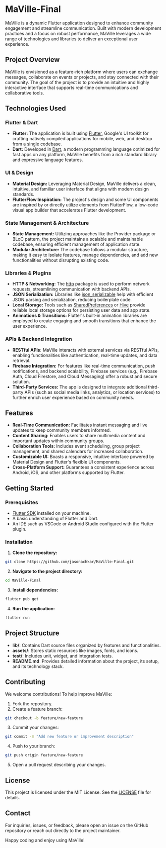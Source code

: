 # MaVille-Final

MaVille is a dynamic Flutter application designed to enhance community engagement and streamline communication. Built with modern development practices and a focus on robust performance, MaVille leverages a wide range of technologies and libraries to deliver an exceptional user experience.

## Project Overview

MaVille is envisioned as a feature-rich platform where users can exchange messages, collaborate on events or projects, and stay connected with their community. The goal of the project is to provide an intuitive and highly interactive interface that supports real-time communications and collaborative tools.

## Technologies Used

### Flutter & Dart
- **Flutter:** The application is built using [Flutter](https://flutter.dev/), Google's UI toolkit for crafting natively compiled applications for mobile, web, and desktop from a single codebase.
- **Dart:** Developed in [Dart](https://dart.dev/), a modern programming language optimized for fast apps on any platform, MaVille benefits from a rich standard library and expressive language features.

### UI & Design
- **Material Design:** Leveraging Material Design, MaVille delivers a clean, intuitive, and familiar user interface that aligns with modern design standards.
- **FlutterFlow Inspiration:** The project's design and some UI components are inspired by or directly utilize elements from FlutterFlow, a low-code visual app builder that accelerates Flutter development.

### State Management & Architecture
- **State Management:** Utilizing approaches like the Provider package or BLoC pattern, the project maintains a scalable and maintainable codebase, ensuring efficient management of application state.
- **Modular Architecture:** The codebase follows a modular structure, making it easy to isolate features, manage dependencies, and add new functionalities without disrupting existing code.

### Libraries & Plugins
- **HTTP & Networking:** The [http](https://pub.dev/packages/http) package is used to perform network requests, streamlining communication with backend APIs.
- **JSON Serialization:** Libraries like [json_serializable](https://pub.dev/packages/json_serializable) help with efficient JSON parsing and serialization, reducing boilerplate code.
- **Local Storage:** Tools such as [SharedPreferences](https://pub.dev/packages/shared_preferences) or [Hive](https://pub.dev/packages/hive) provide reliable local storage options for persisting user data and app state.
- **Animations & Transitions:** Flutter's built-in animation libraries are employed to create engaging and smooth transitions that enhance the user experience.

### APIs & Backend Integration
- **RESTful APIs:** MaVille interacts with external services via RESTful APIs, enabling functionalities like authentication, real-time updates, and data retrieval.
- **Firebase Integration:** For features like real-time communication, push notifications, and backend scalability, Firebase services (e.g., Firebase Auth, Cloud Firestore, and Cloud Messaging) offer a robust and secure solution.
- **Third-Party Services:** The app is designed to integrate additional third-party APIs (such as social media links, analytics, or location services) to further enrich user experience based on community needs.

## Features

- **Real-Time Communication:** Facilitates instant messaging and live updates to keep community members informed.
- **Content Sharing:** Enables users to share multimedia content and important updates within community groups.
- **Collaboration Tools:** Includes event scheduling, group project management, and shared calendars for increased collaboration.
- **Customizable UI:** Boasts a responsive, intuitive interface powered by Material Design and Flutter's flexible UI components.
- **Cross-Platform Support:** Guarantees a consistent experience across Android, iOS, and other platforms supported by Flutter.

## Getting Started

### Prerequisites

- [Flutter SDK](https://flutter.dev/) installed on your machine.
- A basic understanding of Flutter and Dart.
- An IDE such as VSCode or Android Studio configured with the Flutter plugin.

### Installation

1. **Clone the repository:**
```bash
git clone https://github.com/jasonachkar/MaVille-Final.git
```

2. **Navigate to the project directory:**
```bash
cd MaVille-Final
```

3. **Install dependencies:**
```bash
flutter pub get
```

4. **Run the application:**
```bash
flutter run
```

## Project Structure

- **lib/**: Contains Dart source files organized by features and functionalities.
- **assets/**: Stores static resources like images, fonts, and icons.
- **test/**: Includes unit, widget, and integration tests.
- **README.md**: Provides detailed information about the project, its setup, and its technology stack.

## Contributing

We welcome contributions! To help improve MaVille:

1. Fork the repository.
2. Create a feature branch:
```bash
git checkout -b feature/new-feature
```
3. Commit your changes:
```bash
git commit -m "Add new feature or improvement description"
```
4. Push to your branch:
```bash
git push origin feature/new-feature
```
5. Open a pull request describing your changes.

## License

This project is licensed under the MIT License. See the [LICENSE](LICENSE) file for details.

## Contact

For inquiries, issues, or feedback, please open an issue on the GitHub repository or reach out directly to the project maintainer.

Happy coding and enjoy using MaVille!
